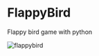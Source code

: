 # FlappyBird
Flappy bird game with python

![flappybird](https://github.com/IAmSerepok/FlappyBird/assets/132538692/27143042-7f6f-414c-955a-ff267140e84f)
